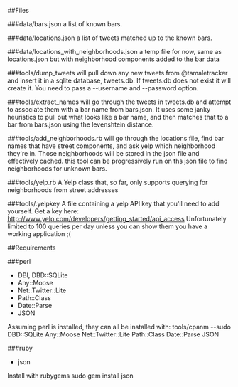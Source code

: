 ##Files

###data/bars.json
a list of known bars.

###data/locations.json
a list of tweets matched up to the known bars.

###data/locations_with_neighborhoods.json
a temp file for now, same as locations.json but with
neighborhood components added to the bar data

###tools/dump_tweets
will pull down any new tweets from @tamaletracker and insert it in
a sqlite database, tweets.db. If tweets.db does not exist it will
create it. You need to pass a --username and --password option.

###tools/extract_names
will go through the tweets in tweets.db and attempt to associate
them with a bar name from bars.json. It uses some janky heuristics
to pull out what looks like a bar name, and then matches that to
a bar from bars.json using the levenshtein distance.

###tools/add_neighborhoods.rb
will go through the locations file, find bar names that have street
components, and ask yelp which neighborhood they're in.  Those
neighborhoods will be stored in the json file and effectively
cached.  this tool can be progressively run on ths json file
to find neighborhoods for unknown bars.

###tools/yelp.rb
A Yelp class that, so far, only supports querying for neighborhoods
from street addresses

###tools/.yelpkey
A file containing a yelp API key that you'll need to add yourself.
Get a key here: http://www.yelp.com/developers/getting_started/api_access
Unfortunately limited to 100 queries per day unless you can show them
you have a working application ;(

##Requirements

###perl
* DBI, DBD::SQLite
* Any::Moose
* Net::Twitter::Lite
* Path::Class
* Date::Parse
* JSON

Assuming perl is installed, they can all be installed with:
    tools/cpanm --sudo DBD::SQLite Any::Moose Net::Twitter::Lite Path::Class Date::Parse JSON

###ruby
* json

Install with rubygems
    sudo gem install json

